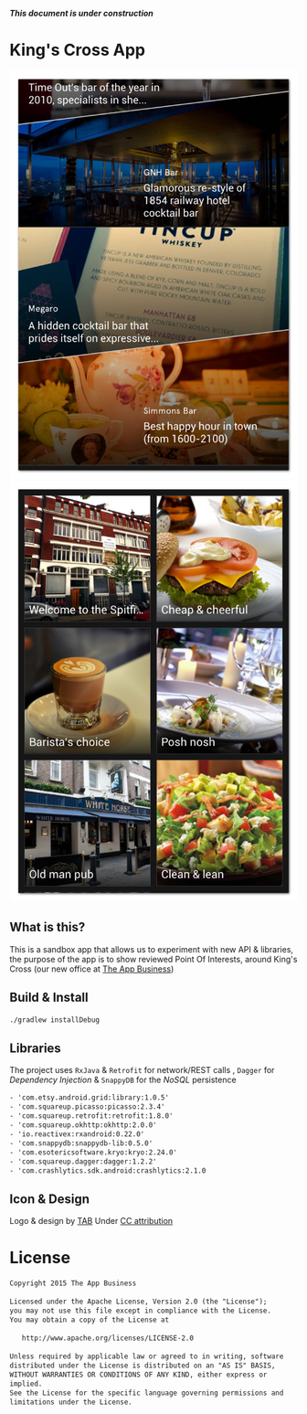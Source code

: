 ***This document is under construction***

King's Cross App
===============

![King's Cross](./art/kc1.png) ![King's Cross](./art/kc2.png)

What is this?
------------

This is a sandbox app that allows us to experiment with new API & libraries, the purpose of the app is to show reviewed Point Of Interests, around King's Cross (our new office at [The App Business](http://theappbusiness.com/))

Build & Install 
---------------

```bash
./gradlew installDebug
````

Libraries 
---------
The project uses `RxJava` & `Retrofit` for network/REST calls , `Dagger` for *Dependency Injection* & `SnappyDB` for the *NoSQL* persistence
 
    - 'com.etsy.android.grid:library:1.0.5'
    - 'com.squareup.picasso:picasso:2.3.4'
    - 'com.squareup.retrofit:retrofit:1.8.0'
    - 'com.squareup.okhttp:okhttp:2.0.0'
    - 'io.reactivex:rxandroid:0.22.0'
    - 'com.snappydb:snappydb-lib:0.5.0'
    - 'com.esotericsoftware.kryo:kryo:2.24.0'
    - 'com.squareup.dagger:dagger:1.2.2'
    - 'com.crashlytics.sdk.android:crashlytics:2.1.0

Icon & Design
-------------
Logo & design by [TAB](https://dribbble.com/theappbusiness)
Under [CC attribution](https://creativecommons.org/licenses/by/3.0/)


License
=======

    Copyright 2015 The App Business

    Licensed under the Apache License, Version 2.0 (the "License");
    you may not use this file except in compliance with the License.
    You may obtain a copy of the License at

       http://www.apache.org/licenses/LICENSE-2.0

    Unless required by applicable law or agreed to in writing, software
    distributed under the License is distributed on an "AS IS" BASIS,
    WITHOUT WARRANTIES OR CONDITIONS OF ANY KIND, either express or implied.
    See the License for the specific language governing permissions and
    limitations under the License.


